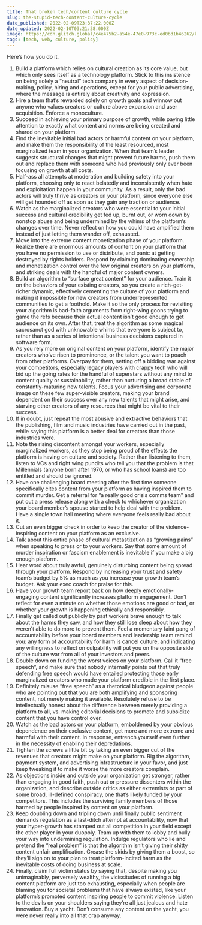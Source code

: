 ```yaml
---
title: That broken tech/content culture cycle
slug: the-stupid-tech-content-culture-cycle
date_published: 2022-02-09T23:37:22.000Z
date_updated: 2022-02-10T03:21:38.000Z
image: https://cdn.glitch.global/c4e475b2-a54e-47e0-973c-ed0bd1b46262/kevin-andre-broken-record.jpeg?v=1669511042979
tags: [tech, web, culture, policy]
---
```


Here’s how you do it.

1. Build a platform which relies on cultural creation as its core value, but which only sees itself as a technology platform. Stick to this insistence on being solely a “neutral” tech company in every aspect of decision-making, policy, hiring and operations, except for your public advertising, where the message is entirely about creativity and expression.
2. Hire a team that’s rewarded solely on growth goals and winnow out anyone who values creators or culture above expansion and user acquisition. Enforce a monoculture.
3. Succeed in achieving your primary purpose of growth, while paying little attention to exactly what content and norms are being created and shared on your platform.
4. Find the inevitable initial bad actors or harmful content on your platform, and make them the responsibility of the least resourced, most marginalized team in your organization. When that team’s leader suggests structural changes that might prevent future harms, push them out and replace them with someone who had previously only ever been focusing on growth at all costs.
5. Half-ass all attempts at moderation and building safety into your platform, choosing only to react belatedly and inconsistently when hate and exploitation happen in your community. As a result, only the bad actors will truly thrive as creators on your platform, since everyone else will get hounded off as soon as they gain any traction or audience.
6. Watch as the marginalized creators who were essential to your initial success and cultural credibility get fed up, burnt out, or worn down by nonstop abuse and being undermined by the whims of the platform’s changes over time. Never reflect on how you could have amplified them instead of just letting them wander off, exhausted.
7. Move into the extreme content monetization phase of your platform. Realize there are enormous amounts of content on your platform that you have no permission to use or distribute, and panic at getting destroyed by rights holders. Respond by claiming dominating ownership and monetization control over the few original creators on your platform, and striking deals with the handful of major content owners.
8. Build an algorithm to “surface great content” for your audience. Train it on the behaviors of your existing creators, so you create a rich-get-richer dynamic, effectively cementing the culture of your platform and making it impossible for new creators from underrepresented communities to get a foothold. Make it so the only process for revisiting your algorithm is bad-faith arguments from right-wing goons trying to game the refs because their actual content isn’t good enough to get audience on its own. After that, treat the algorithm as some magical sacrosanct god with unknowable whims that everyone is subject to, rather than as a series of intentional business decisions captured in software form.
9. As you rely more on original content on your platform, identify the major creators who’ve risen to prominence, or the talent you want to poach from other platforms. Overpay for them, setting off a bidding war against your competitors, especially legacy players with crappy tech who will bid up the going rates for the handful of superstars without any mind to content quality or sustainability, rather than nurturing a broad stable of constantly-maturing new talents. Focus your advertising and corporate image on these few super-visible creators, making your brand dependent on their success over any new talents that might arise, and starving other creators of any resources that might be vital to their success.
10. If in doubt, just repeat the most abusive and extractive behaviors that the publishing, film and music industries have carried out in the past, while saying this platform is a better deal for creators than those industries were.
11. Note the rising discontent amongst your workers, especially marginalized workers, as they stop being proud of the effects the platform is having on culture and society. Rather than listening to them, listen to VCs and right wing pundits who tell you that the problem is that Millennials (anyone born after 1970, or who has school loans) are too entitled and should be ignored.
12. Have one challenging board meeting after the first time someone specifically cites content from your platform as having inspired them to commit murder. Get a referral for “a really good crisis comms team” and put out a press release along with a check to whichever organization your board member’s spouse started to help deal with the problem. Have a single town hall meeting where everyone feels really bad about it.
13. Cut an even bigger check in order to keep the creator of the violence-inspiring content on your platform as an exclusive.
14. Talk about this entire phase of cultural metastization as “growing pains” when speaking to press or to your workers. Say that some amount of murder inspiration or fascism enablement is inevitable if you make a big enough platform.
15. Hear word about truly awful, genuinely disturbing content being spread through your platform. Respond by increasing your trust and safety team’s budget by 5% as much as you increase your growth team’s budget. Ask your exec coach for praise for this.
16. Have your growth team report back on how deeply emotionally-engaging content significantly increases platform engagement. Don’t reflect for even a minute on whether those emotions are good or bad, or whether your growth is happening ethically and responsibly.
17. Finally get called out publicly by past workers brave enough to talk about the harms they saw, and how they still lose sleep about how they weren’t able to do more to prevent them. Feel a momentary faint pang of accountability before your board members and leadership team remind you: any form of accountability for harm is cancel culture, and indicating any willingness to reflect on culpability will put you on the opposite side of the culture war from all of your investors and peers.
18. Double down on funding the worst voices on your platform. Call it “free speech”, and make sure that nobody internally points out that truly defending free speech would have entailed protecting those early marginalized creators who made your platform credible in the first place.
19. Definitely misuse “free speech” as a rhetorical bludgeon against people who are pointing out that you are both amplifying and sponsoring content, not merely making it available. Resolutely refuse to be intellectually honest about the difference between merely providing a platform to all, vs. making editorial decisions to promote and subsidize content that you have control over.
20. Watch as the bad actors on your platform, emboldened by your obvious dependence on their exclusive content, get more and more extreme and harmful with their content. In response, entrench yourself even further in the necessity of enabling their depredations.
21. Tighten the screws a little bit by taking an even bigger cut of the revenues that creators might make on your platform. Rig the algorithm, payment system, and advertising infrastructure in your favor, and just keep tweaking it to make it worse the more creators complain.
22. As objections inside and outside your organization get stronger, rather than engaging in good faith, push out or pressure dissenters within the organization, and describe outside critics as either extremists or part of some broad, ill-defined conspiracy, one that’s likely funded by your competitors. This includes the surviving family members of those harmed by people inspired by content on your platform.
23. Keep doubling down and tripling down until finally public sentiment demands regulation as a last-ditch attempt at accountability, now that your hyper-growth has stamped out all competition in your field except the other player in your duopoly. Team up with them to lobby and bully your way into undermining regulation. Indulge regulators who lie and pretend the “real problem” is that the algorithm isn’t giving their shitty content unfair amplification. Grease the skids by giving them a boost, so they’ll sign on to your plan to treat platform-incited harm as the inevitable costs of doing business at scale.
24. Finally, claim full victim status by saying that, despite making you unimaginably, perversely wealthy, the vicissitudes of running a big content platform are just too exhausting, especially when people are blaming you for societal problems that have always existed, like your platform’s promoted content inspiring people to commit violence. Listen to the devils on your shoulders saying they’re all just jealous and hate innovation. Buy a yacht. Don’t consume any content on the yacht, you were never really into all that crap anyway.
